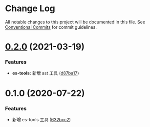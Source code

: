 # Change Log

All notable changes to this project will be documented in this file.
See [Conventional Commits](https://conventionalcommits.org) for commit guidelines.

# [0.2.0](https://github.com/uni-zheng/tools/compare/@uniz/es-tools@0.1.3...@uniz/es-tools@0.2.0) (2021-03-19)


### Features

* **es-tools:** 新增 ast 工具 ([d87ba17](https://github.com/uni-zheng/tools/commit/d87ba17a399773bb2bc70b86d8a96e8c4d456573))





# 0.1.0 (2020-07-22)


### Features

* 新增 es-tools 工具 ([632bcc2](https://github.com/uni-zheng/tools/commit/632bcc2))
